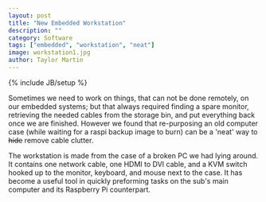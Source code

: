 ```yaml
---
layout: post
title: "New Embedded Workstation"
description: ""
category: Software
tags: ["embedded", "workstation", "neat"]
image: workstation1.jpg
author: Taylor Martin
---
```

{% include JB/setup %}

Sometimes we need to work on things, that can not be done remotely, on our embedded systems; but that always required finding a spare monitor, retrieving the needed cables from the storage bin, and put everything back once we are finished. However we found that re-purposing an old computer case (while waiting for a raspi backup image to burn) can be a 'neat' way to ~~hide~~ remove cable clutter.

The workstation is made from the case of a broken PC we had lying around. It contains one network cable, one HDMI to DVI cable, and a KVM switch hooked up to the monitor, keyboard, and mouse next to the case. It has become a useful tool in quickly preforming tasks on the sub's main computer and its Raspberry Pi counterpart.
